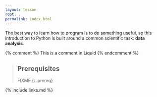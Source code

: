 ```yaml
---
layout: lesson
root: .  
permalink: index.html  
---
```


The best way to learn how to program is to do something useful,
so this introduction to Python is built around a common scientific task:
**data analysis**.

<!-- this is an html comment -->

{% comment %} This is a comment in Liquid {% endcomment %}

> ## Prerequisites
>
> FIXME
{: .prereq}

{% include links.md %}
